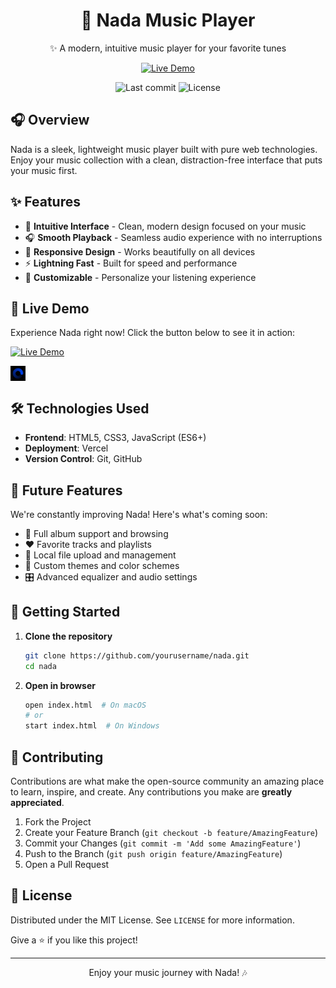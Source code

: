 <div align="center">
  <h1>🎵 Nada Music Player</h1>
  <p>✨ A modern, intuitive music player for your favorite tunes</p>
  
  [![Live Demo](https://img.shields.io/badge/🚀_Live_Demo-000000?style=for-the-badge&logo=vercel&logoColor=white)](https://nadauniverse.vercel.app/)
  
  <img src="https://img.shields.io/github/last-commit/username/nada?style=flat-square" alt="Last commit" />
  <img src="https://img.shields.io/github/license/username/nada?style=flat-square" alt="License" />
</div>

## 🎧 Overview

Nada is a sleek, lightweight music player built with pure web technologies. Enjoy your music collection with a clean, distraction-free interface that puts your music first.

## ✨ Features

- 🎼 **Intuitive Interface** - Clean, modern design focused on your music
- 🎧 **Smooth Playback** - Seamless audio experience with no interruptions
- 📱 **Responsive Design** - Works beautifully on all devices
- ⚡ **Lightning Fast** - Built for speed and performance
- 🎨 **Customizable** - Personalize your listening experience

## 🚀 Live Demo

Experience Nada right now! Click the button below to see it in action:

[![Live Demo](https://img.shields.io/badge/🎧_Try_Nada_Now-1DB954?style=for-the-badge&logo=data:image/png;base64,[BASE64_ENCODED_LOGO]&logoColor=white&labelColor=000000)](https://nadauniverse.vercel.app/)

<img src="public/images/logo1.png" alt="Nada Logo" width="24" height="24" style="vertical-align: middle;">

## 🛠️ Technologies Used

- **Frontend**: HTML5, CSS3, JavaScript (ES6+)
- **Deployment**: Vercel
- **Version Control**: Git, GitHub

## 🔮 Future Features

We're constantly improving Nada! Here's what's coming soon:

- 🎵 Full album support and browsing
- ❤️ Favorite tracks and playlists
- 📁 Local file upload and management
- 🎨 Custom themes and color schemes
- 🎛️ Advanced equalizer and audio settings

## 🚀 Getting Started

1. **Clone the repository**
   ```bash
   git clone https://github.com/yourusername/nada.git
   cd nada
   ```

2. **Open in browser**
   ```bash
   open index.html  # On macOS
   # or
   start index.html  # On Windows
   ```

## 🤝 Contributing

Contributions are what make the open-source community an amazing place to learn, inspire, and create. Any contributions you make are **greatly appreciated**.

1. Fork the Project
2. Create your Feature Branch (`git checkout -b feature/AmazingFeature`)
3. Commit your Changes (`git commit -m 'Add some AmazingFeature'`)
4. Push to the Branch (`git push origin feature/AmazingFeature`)
5. Open a Pull Request

## 📄 License

Distributed under the MIT License. See `LICENSE` for more information.


Give a ⭐️ if you like this project!

---

<div align="center">
  <p>Enjoy your music journey with Nada! 🎶</p>
</div>
